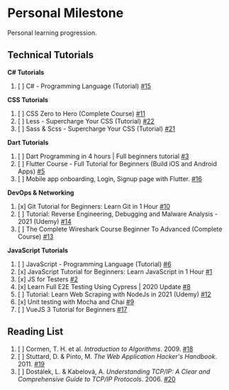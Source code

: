 # Personal Milestone

Personal learning progression.

## Technical Tutorials

**C# Tutorials**

1. [ ] C# - Programming Language (Tutorial) [#15](https://github.com/SyafiqHadzir/Personal-Milestone/issues/15)

**CSS Tutorials**

1. [ ] CSS Zero to Hero (Complete Course) [#11](https://github.com/SyafiqHadzir/Personal-Milestone/issues/11)
2. [ ] Less - Supercharge Your CSS (Tutorial) [#22](https://github.com/SyafiqHadzir/Personal-Milestone/issues/22)
3. [ ] Sass & Scss - Supercharge Your CSS (Tutorial) [#21](https://github.com/SyafiqHadzir/Personal-Milestone/issues/21)

**Dart Tutorials**

1. [ ] Dart Programming in 4 hours | Full beginners tutorial [#3](https://github.com/SyafiqHadzir/Personal-Milestone/issues/3)
2. [ ] Flutter Course - Full Tutorial for Beginners (Build iOS and Android Apps) [#5](https://github.com/SyafiqHadzir/Personal-Milestone/issues/5)
3. [ ] Mobile app onboarding, Login, Signup page with Flutter. [#16](https://github.com/SyafiqHadzir/Personal-Milestone/issues/16)

**DevOps & Networking**

1. [x] Git Tutorial for Beginners: Learn Git in 1 Hour [#10](https://github.com/SyafiqHadzir/Personal-Milestone/issues/10)
2. [ ] Tutorial: Reverse Engineering, Debugging and Malware Analysis - 2021 (Udemy) [#14](https://github.com/SyafiqHadzir/Personal-Milestone/issues/14)
3. [ ] The Complete Wireshark Course Beginner To Advanced (Complete Course) [#13](https://github.com/SyafiqHadzir/Personal-Milestone/issues/13)

**JavaScript Tutorials**

1. [ ] JavaScript - Programming Language (Tutorial) [#6](https://github.com/SyafiqHadzir/Personal-Milestone/issues/6)
2. [x] JavaScript Tutorial for Beginners: Learn JavaScript in 1 Hour [#1](https://github.com/SyafiqHadzir/Personal-Milestone/issues/1)
3. [x] JS for Testers [#2](https://github.com/SyafiqHadzir/Personal-Milestone/issues/2)
4. [x] Learn Full E2E Testing Using Cypress | 2020 Update [#8](https://github.com/SyafiqHadzir/Personal-Milestone/issues/8)
5. [ ] Tutorial: Learn Web Scraping with NodeJs in 2021 (Udemy) [#12](https://github.com/SyafiqHadzir/Personal-Milestone/issues/12)
6. [x] Unit testing with Mocha and Chai [#9](https://github.com/SyafiqHadzir/Personal-Milestone/issues/9)
7. [ ] VueJS 3 Tutorial for Beginners [#17](https://github.com/SyafiqHadzir/Personal-Milestone/issues/17)

## Reading List

1. [ ] Cormen, T. H. et al. _Introduction to Algorithms_. 2009. [#18](https://github.com/SyafiqHadzir/Personal-Milestone/issues/18)
2. [ ] Stuttard, D. & Pinto, M. _The Web Application Hacker's Handbook_. 2011. [#19](https://github.com/SyafiqHadzir/Personal-Milestone/issues/19)
3. [ ] Dostálek, L. & Kabelová, A. _Understanding TCP/IP: A Clear and Comprehensive Guide to TCP/IP Protocols_. 2006. [#20](https://github.com/SyafiqHadzir/Personal-Milestone/issues/20)
